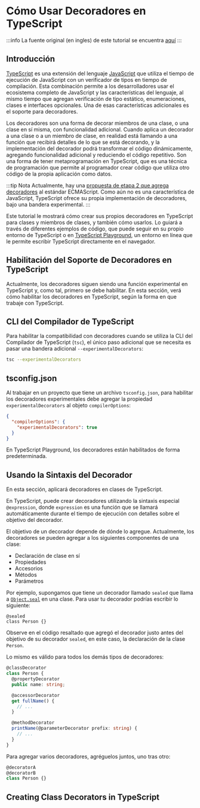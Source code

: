# Cómo Usar Decoradores en TypeScript

:::info
La fuente original (en ingles) de este tutorial se encuentra [aquí](https://www.digitalocean.com/community/tutorials/how-to-use-decorators-in-typescript)
:::

## Introducción

[TypeScript](https://www.typescriptlang.org/) es una extensión del lenguaje [JavaScript](https://www.digitalocean.com/community/tutorial_series/how-to-code-in-javascript) que utiliza el tiempo de ejecución de JavaScript con un verificador de tipos en tiempo de compilación. Esta combinación permite a los desarrolladores usar el ecosistema completo de JavaScript y las características del lenguaje, al mismo tiempo que agregan verificación de tipo estático, enumeraciones, clases e interfaces opcionales. Una de esas características adicionales es el soporte para decoradores.

Los decoradores son una forma de decorar miembros de una clase, o una clase en sí misma, con funcionalidad adicional. Cuando aplica un decorador a una clase o a un miembro de clase, en realidad está llamando a una función que recibirá detalles de lo que se está decorando, y la implementación del decorador podrá transformar el código dinámicamente, agregando funcionalidad adicional y reduciendo el código repetitivo. Son una forma de tener metaprogramación en TypeScript, que es una técnica de programación que permite al programador crear código que utiliza otro código de la propia aplicación como datos.

:::tip Nota
Actualmente, hay una [propuesta de etapa 2 que agrega decoradores](https://tc39.es/proposal-decorators/) al estándar ECMAScript. Como aún no es una característica de JavaScript, TypeScript ofrece su propia implementación de decoradores, bajo una bandera experimental.
:::


Este tutorial le mostrará cómo crear sus propios decoradores en TypeScript para clases y miembros de clases, y también cómo usarlos. Lo guiará a través de diferentes ejemplos de código, que puede seguir en su propio entorno de TypeScript o en [TypeScript Playground](https://www.typescriptlang.org/play?ts=4.2.2#), un entorno en línea que le permite escribir TypeScript directamente en el navegador.

## Habilitación del Soporte de Decoradores en TypeScript

Actualmente, los decoradores siguen siendo una función experimental en TypeScript y, como tal, primero se debe habilitar. En esta sección, verá cómo habilitar los decoradores en TypeScript, según la forma en que trabaje con TypeScript.

## CLI del Compilador de TypeScript

Para habilitar la compatibilidad con decoradores cuando se utiliza la CLI del Compilador de TypeScript (`tsc`), el único paso adicional que se necesita es pasar una bandera adicional `--experimentalDecorators`:

```sh
tsc --experimentalDecorators
```

## tsconfig.json

Al trabajar en un proyecto que tiene un archivo `tsconfig.json`, para habilitar los decoradores experimentales debe agregar la propiedad `experimentalDecorators` al objeto `compilerOptions`:

```json
{
  "compilerOptions": {
    "experimentalDecorators": true
  }
}
```

En TypeScript Playground, los decoradores están habilitados de forma predeterminada.

## Usando la Sintaxis del Decorador

En esta sección, aplicará decoradores en clases de TypeScript.

En TypeScript, puede crear decoradores utilizando la sintaxis especial `@expression`, donde `expression` es una función que se llamará automáticamente durante el tiempo de ejecución con detalles sobre el objetivo del decorador.

El objetivo de un decorador depende de dónde lo agregue. Actualmente, los decoradores se pueden agregar a los siguientes componentes de una clase:

- Declaración de clase en sí
- Propiedades
- Accesorios
- Métodos
- Parámetros

Por ejemplo, supongamos que tiene un decorador llamado `sealed` que llama a [`Object.seal`](https://developer.mozilla.org/en-US/docs/Web/JavaScript/Reference/Global_Objects/Object/seal) en una clase. Para usar tu decorador podrías escribir lo siguiente:

```ts{1}
@sealed
class Person {}
```

Observe en el código resaltado que agregó el decorador justo antes del objetivo de su decorador `sealed`, en este caso, la declaración de la clase `Person`.

Lo mismo es válido para todos los demás tipos de decoradores:


```ts
@classDecorator
class Person {
  @propertyDecorator
  public name: string;

  @accessorDecorator
  get fullName() {
    // ...
  }

  @methodDecorator
  printName(@parameterDecorator prefix: string) {
    // ...
  }
}
```

Para agregar varios decoradores, agréguelos juntos, uno tras otro:


```ts
@decoratorA
@decoratorB
class Person {}
```

## Creating Class Decorators in TypeScript
